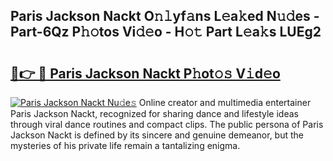 ## Paris Jackson Nackt O𝚗𝚕yf𝚊ns L𝚎a𝚔ed N𝚞𝚍es - Part-6Qz P𝚑𝚘tos Vi𝚍𝚎o - H𝚘𝚝 Part L𝚎a𝚔s LUEg2

# <h2><a href="http://kf9l51y.oniu.top/?m=Paris+Jackson+Nackt">🔗👉 🔴 Paris Jackson Nackt P𝚑ot𝚘𝚜 V𝚒d𝚎o</a></h2>

[![Paris Jackson Nackt Nu𝚍e𝚜](https://i.imgur.com/0qMVB7G.gif)](http://kf9l51y.oniu.top/?m=Paris+Jackson+Nackt)
Online creator and multimedia entertainer Paris Jackson Nackt, recognized for sharing dance and lifestyle ideas through viral dance routines and compact clips. The public persona of Paris Jackson Nackt is defined by its sincere and genuine demeanor, but the mysteries of his private life remain a tantalizing enigma.  

